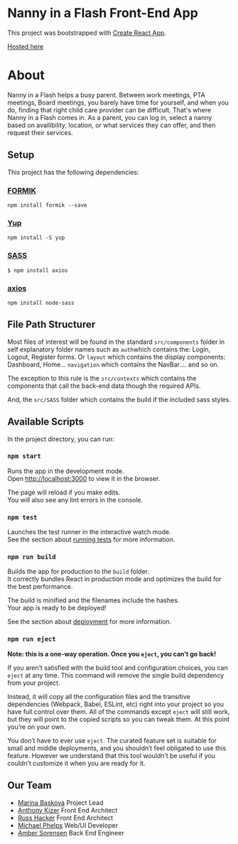 # Nanny in a Flash Front-End App
This project was bootstrapped with [Create React App](https://github.com/facebook/create-react-app).

[Hosted here](https://nanny-scheduler-fe.anthonykizer88.now.sh/)

# About
Nanny in a Flash helps a busy parent. Between work meetings, PTA meetings, Board meetings, you barely have time for yourself, and when you do, finding that right child care provider can be difficult. That's where Nanny in a Flash comes in. As a parent, you can log in, select a nanny based on availibility, location, or what services they can offer, and then request their services.

## Setup
This project has the following dependencies:

### [FORMIK](https://jaredpalmer.com/formik/docs/overview#installation)
```
npm install formik --save
```
### [Yup](https://jaredpalmer.com/formik/docs/overview#installation)
```
npm install -S yup
```
### [SASS](https://sass-lang.com/)
```
$ npm install axios
```
### [axios](https://github.com/axios/axios)
```
npm install node-sass
```

## File Path Structurer
Most files of interest will be found in the standard ```src/components``` folder in self explanatory folder names such as ```auth```which contains the: Login, Logout, Register forms. Or ```layout``` which contains the display components: Dashboard, Home... ```navigation``` which contains the NavBar.... and so on.

The exception to this rule is the ```src/contexts``` which contains the components that call the back-end data though the required APIs.

And, the ```src/SASS``` folder which contains the build if the included sass styles.

## Available Scripts

In the project directory, you can run:

### `npm start`

Runs the app in the development mode.<br />
Open [http://localhost:3000](http://localhost:3000) to view it in the browser.

The page will reload if you make edits.<br />
You will also see any lint errors in the console.

### `npm test`

Launches the test runner in the interactive watch mode.<br />
See the section about [running tests](https://facebook.github.io/create-react-app/docs/running-tests) for more information.

### `npm run build`

Builds the app for production to the `build` folder.<br />
It correctly bundles React in production mode and optimizes the build for the best performance.

The build is minified and the filenames include the hashes.<br />
Your app is ready to be deployed!

See the section about [deployment](https://facebook.github.io/create-react-app/docs/deployment) for more information.

### `npm run eject`

**Note: this is a one-way operation. Once you `eject`, you can’t go back!**

If you aren’t satisfied with the build tool and configuration choices, you can `eject` at any time. This command will remove the single build dependency from your project.

Instead, it will copy all the configuration files and the transitive dependencies (Webpack, Babel, ESLint, etc) right into your project so you have full control over them. All of the commands except `eject` will still work, but they will point to the copied scripts so you can tweak them. At this point you’re on your own.

You don’t have to ever use `eject`. The curated feature set is suitable for small and middle deployments, and you shouldn’t feel obligated to use this feature. However we understand that this tool wouldn’t be useful if you couldn’t customize it when you are ready for it.

## Our Team
* [Marina Baskova](https://github.com/MarinaBaskova) Project Lead
* [Anthony Kizer](https://github.com/ajkizer) Front End Architect
* [Russ Hacker](https://github.com/newbi462) Front End Architect
* [Michael Phelps](https://github.com/mphelps1978) Web/UI Developer
* [Amber Sorensen](https://github.com/a-soren) Back End Engineer

